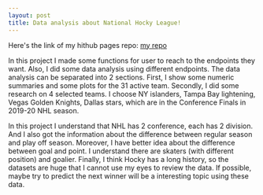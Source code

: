 ```yaml
---
layout: post
title: Data analysis about National Hocky League!
---
```


Here's the link of my hithub pages repo: [my repo](https://mu-tien.github.io/ST558_Project1/)


In this project I made some functions for user to reach to the endpoints they want. Also, I did some data analysis using different endpoints.
The data analysis can be separated into 2 sections. First, I show some numeric summaries and some plots for the 31 active team. Secondly, I did some research on 4 selected teams.
I choose NY islanders, Tampa Bay lightening, Vegas Golden Knights, Dallas stars, which are in the Conference Finals in 2019-20 NHL season.

In this project I understand that NHL has 2 conference, each has 2 division. And I also got the information about the difference between regular season and play off season. 
Moreover, I have better idea about the difference between goal and point. I understand there are skaters (with different position) and goalier. 
Finally, I think Hocky has a long history, so the datasets are huge that I cannot use my eyes to review the data. 
If possible, maybe try to predict the next winner will be a interesting topic using these data.

